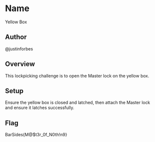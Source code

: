 # Name
Yellow Box

## Author
@justinforbes

## Overview
This lockpicking challenge is to open the Master lock on the yellow box.

## Setup
Ensure the yellow box is closed and latched, then attach the Master lock and ensure it latches successfully.

## Flag
BarSides{M@$t3r_0f_N0th!n9}